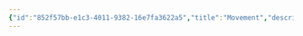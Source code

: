 ```yaml
---
{"id":"852f57bb-e1c3-4011-9382-16e7fa3622a5","title":"Movement","description":"Overview of Movement Gifts tag.","publish":true,"date_created":"Thursday, April 11th 2024, 6:00:29 pm","date_modified":"Thursday, April 11th 2024, 6:00:44 pm","cssclasses":["mado-heading"],"path":"tags/Gifts/Movement.md","permalink":"/tags/gifts/movement/","PassFrontmatter":true}
---
```


